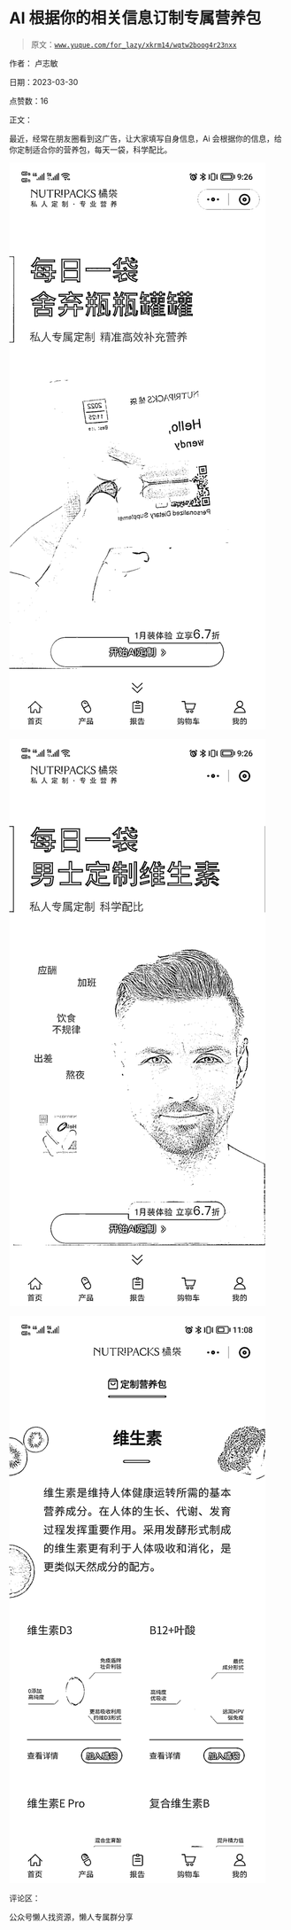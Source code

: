 # AI 根据你的相关信息订制专属营养包

> 原文：[`www.yuque.com/for_lazy/xkrm14/wqtw2boog4r23nxx`](https://www.yuque.com/for_lazy/xkrm14/wqtw2boog4r23nxx)



作者： 卢志敏



日期：2023-03-30



点赞数：16



正文：



最近，经常在朋友圈看到这广告，让大家填写自身信息，Ai 会根据你的信息，给你定制适合你的营养包，每天一袋，科学配比。



![](img/c94266bcc9c7aa9a4ef0d4f965c890ef.png)  

![](img/c663d28ef49dfb49173dd684e7c72ed6.png)  

![](img/d3538d7d9b2f3f24f6b504293661b939.png)  

评论区：



公众号懒人找资源，懒人专属群分享

